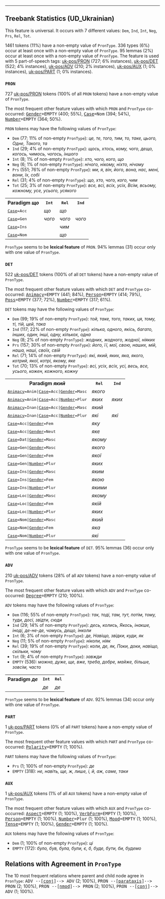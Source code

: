 

--------------------------------------------------------------------------------

## Treebank Statistics (UD_Ukrainian)

This feature is universal.
It occurs with 7 different values: `Dem`, `Ind`, `Int`, `Neg`, `Prs`, `Rel`, `Tot`.

1461 tokens (11%) have a non-empty value of `PronType`.
336 types (6%) occur at least once with a non-empty value of `PronType`.
95 lemmas (2%) occur at least once with a non-empty value of `PronType`.
The feature is used with 5 part-of-speech tags: [uk-pos/PRON]() (727; 6% instances), [uk-pos/DET]() (522; 4% instances), [uk-pos/ADV]() (210; 2% instances), [uk-pos/AUX]() (1; 0% instances), [uk-pos/PART]() (1; 0% instances).

### `PRON`

727 [uk-pos/PRON]() tokens (100% of all `PRON` tokens) have a non-empty value of `PronType`.

The most frequent other feature values with which `PRON` and `PronType` co-occurred: <tt><a href="Gender.html">Gender</a>=EMPTY</tt> (400; 55%), <tt><a href="Case.html">Case</a>=Nom</tt> (394; 54%), <tt><a href="Number.html">Number</a>=EMPTY</tt> (364; 50%).

`PRON` tokens may have the following values of `PronType`:

* `Dem` (77; 11% of non-empty `PronType`): <em>це, те, того, тим, то, таке, цього, Одне, Такого, та</em>
* `Ind` (29; 4% of non-empty `PronType`): <em>щось, хтось, кому, чого, дещо, когось, чимось, чогось, іншого</em>
* `Int` (8; 1% of non-empty `PronType`): <em>хто, чого, кого, що</em>
* `Neg` (6; 1% of non-empty `PronType`): <em>нічого, нікому, ніхто, нічому</em>
* `Prs` (551; 76% of non-empty `PronType`): <em>ми, я, він, його, вона, нас, мені, вони, їх, собі</em>
* `Rel` (31; 4% of non-empty `PronType`): <em>що, хто, чого, кого, чим</em>
* `Tot` (25; 3% of non-empty `PronType`): <em>все, всі, всіх, усіх, Всім, всьому, кожному, усе, усього, усякого</em>

<table>
  <tr><th>Paradigm <i>що</i></th><th><tt>Int</tt></th><th><tt>Rel</tt></th><th><tt>Ind</tt></th></tr>
  <tr><td><tt><a href="Case.html">Case</a>=Acc</tt></td><td><em>що</em></td><td><em>що</em></td><td></td></tr>
  <tr><td><tt><a href="Case.html">Case</a>=Gen</tt></td><td><em>чого</em></td><td><em>чого</em></td><td><em>чого</em></td></tr>
  <tr><td><tt><a href="Case.html">Case</a>=Ins</tt></td><td></td><td><em>чим</em></td><td></td></tr>
  <tr><td><tt><a href="Case.html">Case</a>=Nom</tt></td><td></td><td><em>що</em></td><td></td></tr>
</table>

`PronType` seems to be **lexical feature** of `PRON`. 94% lemmas (31) occur only with one value of `PronType`.

### `DET`

522 [uk-pos/DET]() tokens (100% of all `DET` tokens) have a non-empty value of `PronType`.

The most frequent other feature values with which `DET` and `PronType` co-occurred: <tt><a href="Animacy.html">Animacy</a>=EMPTY</tt> (441; 84%), <tt><a href="Person.html">Person</a>=EMPTY</tt> (414; 79%), <tt><a href="Poss.html">Poss</a>=EMPTY</tt> (377; 72%), <tt><a href="Number.html">Number</a>=EMPTY</tt> (317; 61%).

`DET` tokens may have the following values of `PronType`:

* `Dem` (99; 19% of non-empty `PronType`): <em>той, таке, того, таких, ця, тому, ті, тій, цей, така</em>
* `Ind` (117; 22% of non-empty `PronType`): <em>кілька, одного, якісь, багато, інших, один, інші, одну, кількох, одна</em>
* `Neg` (8; 2% of non-empty `PronType`): <em>жодних, жодного, жодної, ніяких</em>
* `Prs` (157; 30% of non-empty `PronType`): <em>його, її, мої, свою, наших, мій, наша, наші, своїх, свій</em>
* `Rel` (71; 14% of non-empty `PronType`): <em>які, який, яких, яка, якого, котрий, якої, котрі, якому, яке</em>
* `Tot` (70; 13% of non-empty `PronType`): <em>всі, усіх, всіх, усі, весь, все, усього, кожен, кожного, кожну</em>

<table>
  <tr><th>Paradigm <i>який</i></th><th><tt>Rel</tt></th><th><tt>Ind</tt></th></tr>
  <tr><td><tt><a href="Animacy.html">Animacy</a>=Anim|<a href="Case.html">Case</a>=Acc|<a href="Gender.html">Gender</a>=Masc</tt></td><td><em>якого</em></td><td></td></tr>
  <tr><td><tt><a href="Animacy.html">Animacy</a>=Anim|<a href="Case.html">Case</a>=Acc|<a href="Number.html">Number</a>=Plur</tt></td><td><em>яких</em></td><td><em>яких</em></td></tr>
  <tr><td><tt><a href="Animacy.html">Animacy</a>=Inan|<a href="Case.html">Case</a>=Acc|<a href="Gender.html">Gender</a>=Masc</tt></td><td><em>який</em></td><td></td></tr>
  <tr><td><tt><a href="Animacy.html">Animacy</a>=Inan|<a href="Case.html">Case</a>=Acc|<a href="Number.html">Number</a>=Plur</tt></td><td><em>які</em></td><td><em>які</em></td></tr>
  <tr><td><tt><a href="Case.html">Case</a>=Acc|<a href="Gender.html">Gender</a>=Fem</tt></td><td><em>яку</em></td><td></td></tr>
  <tr><td><tt><a href="Case.html">Case</a>=Acc|<a href="Gender.html">Gender</a>=Neut</tt></td><td><em>яке</em></td><td></td></tr>
  <tr><td><tt><a href="Case.html">Case</a>=Dat|<a href="Gender.html">Gender</a>=Masc</tt></td><td><em>якому</em></td><td></td></tr>
  <tr><td><tt><a href="Case.html">Case</a>=Gen|<a href="Gender.html">Gender</a>=Masc</tt></td><td><em>якого</em></td><td></td></tr>
  <tr><td><tt><a href="Case.html">Case</a>=Gen|<a href="Gender.html">Gender</a>=Fem</tt></td><td><em>якої</em></td><td></td></tr>
  <tr><td><tt><a href="Case.html">Case</a>=Gen|<a href="Number.html">Number</a>=Plur</tt></td><td><em>яких</em></td><td></td></tr>
  <tr><td><tt><a href="Case.html">Case</a>=Ins|<a href="Gender.html">Gender</a>=Masc</tt></td><td><em>яким</em></td><td></td></tr>
  <tr><td><tt><a href="Case.html">Case</a>=Ins|<a href="Gender.html">Gender</a>=Fem</tt></td><td><em>якою</em></td><td></td></tr>
  <tr><td><tt><a href="Case.html">Case</a>=Ins|<a href="Number.html">Number</a>=Plur</tt></td><td><em>якими</em></td><td></td></tr>
  <tr><td><tt><a href="Case.html">Case</a>=Loc|<a href="Gender.html">Gender</a>=Masc</tt></td><td><em>якому</em></td><td></td></tr>
  <tr><td><tt><a href="Case.html">Case</a>=Loc|<a href="Gender.html">Gender</a>=Fem</tt></td><td><em>якій</em></td><td></td></tr>
  <tr><td><tt><a href="Case.html">Case</a>=Loc|<a href="Number.html">Number</a>=Plur</tt></td><td><em>яких</em></td><td></td></tr>
  <tr><td><tt><a href="Case.html">Case</a>=Nom|<a href="Gender.html">Gender</a>=Masc</tt></td><td><em>який</em></td><td></td></tr>
  <tr><td><tt><a href="Case.html">Case</a>=Nom|<a href="Gender.html">Gender</a>=Fem</tt></td><td><em>яка</em></td><td></td></tr>
  <tr><td><tt><a href="Case.html">Case</a>=Nom|<a href="Number.html">Number</a>=Plur</tt></td><td><em>які</em></td><td></td></tr>
</table>

`PronType` seems to be **lexical feature** of `DET`. 95% lemmas (36) occur only with one value of `PronType`.

### `ADV`

210 [uk-pos/ADV]() tokens (28% of all `ADV` tokens) have a non-empty value of `PronType`.

The most frequent other feature values with which `ADV` and `PronType` co-occurred: <tt><a href="Degree.html">Degree</a>=EMPTY</tt> (210; 100%).

`ADV` tokens may have the following values of `PronType`:

* `Dem` (116; 55% of non-empty `PronType`): <em>так, тоді, там, тут, потім, тому, туди, досі, звідти, сюди</em>
* `Ind` (29; 14% of non-empty `PronType`): <em>десь, колись, Якось, інакше, іноді, де-не-де, чомусь, дещо, інколи</em>
* `Int` (6; 3% of non-empty `PronType`): <em>де, Навіщо, звідки, куди, як</em>
* `Neg` (11; 5% of non-empty `PronType`): <em>ніколи, ніяк</em>
* `Rel` (39; 19% of non-empty `PronType`): <em>коли, де, як, Поки, доки, навіщо, скільки, чому</em>
* `Tot` (9; 4% of non-empty `PronType`): <em>завжди</em>
* `EMPTY` (536): <em>можна, дуже, ще, вже, треба, добре, майже, більше, зовсім, часто</em>

<table>
  <tr><th>Paradigm <i>де</i></th><th><tt>Int</tt></th><th><tt>Rel</tt></th></tr>
  <tr><td><tt></tt></td><td><em>де</em></td><td><em>де</em></td></tr>
</table>

`PronType` seems to be **lexical feature** of `ADV`. 92% lemmas (34) occur only with one value of `PronType`.

### `PART`

1 [uk-pos/PART]() tokens (0% of all `PART` tokens) have a non-empty value of `PronType`.

The most frequent other feature values with which `PART` and `PronType` co-occurred: <tt><a href="Polarity.html">Polarity</a>=EMPTY</tt> (1; 100%).

`PART` tokens may have the following values of `PronType`:

* `Prs` (1; 100% of non-empty `PronType`): <em>де</em>
* `EMPTY` (318): <em>не, навіть, ще, ж, лише, і, й, аж, саме, таки</em>

### `AUX`

1 [uk-pos/AUX]() tokens (1% of all `AUX` tokens) have a non-empty value of `PronType`.

The most frequent other feature values with which `AUX` and `PronType` co-occurred: <tt><a href="Aspect.html">Aspect</a>=EMPTY</tt> (1; 100%), <tt><a href="VerbForm.html">VerbForm</a>=EMPTY</tt> (1; 100%), <tt><a href="Person.html">Person</a>=EMPTY</tt> (1; 100%), <tt><a href="Number.html">Number</a>=Plur</tt> (1; 100%), <tt><a href="Mood.html">Mood</a>=EMPTY</tt> (1; 100%), <tt><a href="Tense.html">Tense</a>=EMPTY</tt> (1; 100%), <tt><a href="Gender.html">Gender</a>=EMPTY</tt> (1; 100%).

`AUX` tokens may have the following values of `PronType`:

* `Dem` (1; 100% of non-empty `PronType`): <em>ці</em>
* `EMPTY` (172): <em>було, був, була, були, є, б, буде, бути, би, будемо</em>

## Relations with Agreement in `PronType`

The 10 most frequent relations where parent and child node agree in `PronType`:
<tt>ADV --[<a href="../dep/conj.html">conj</a>]--> ADV</tt> (2; 100%),
<tt>PRON --[<a href="../dep/parataxis.html">parataxis</a>]--> PRON</tt> (2; 100%),
<tt>PRON --[<a href="../dep/nmod.html">nmod</a>]--> PRON</tt> (2; 100%),
<tt>PRON --[<a href="../dep/conj.html">conj</a>]--> ADV</tt> (1; 100%).

